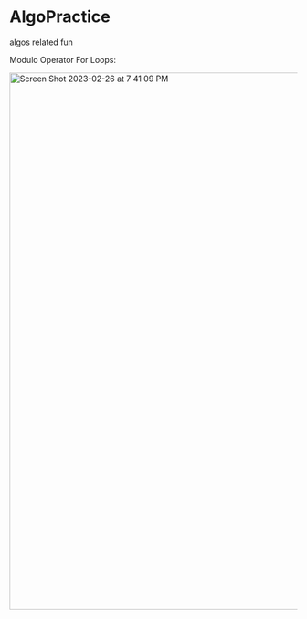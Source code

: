 # AlgoPractice
algos related fun 

Modulo Operator For Loops: 

<img width="941" alt="Screen Shot 2023-02-26 at 7 41 09 PM" src="https://user-images.githubusercontent.com/61067182/221452746-8b7c4d83-5dc1-45c9-8a1b-0113bc753e0d.png">
